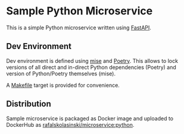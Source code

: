 # Sample Python Microservice

This is a simple Python microservice written using [FastAPI](https://fastapi.tiangolo.com/).

## Dev Environment

Dev environment is defined using [mise](https://mise.jdx.dev/) and [Poetry](https://python-poetry.org/). This allows to lock versions of all direct and in-direct Python dependencies (Poetry) and version of Python/Poetry themselves (mise).

A [Makefile](./Makefile) target is provided for convenience.

## Distribution

Sample microservice is packaged as Docker image and uploaded to DockerHub as [rafalskolasinski/microservice:python](https://hub.docker.com/r/rafalskolasinski/microservice/tags).
